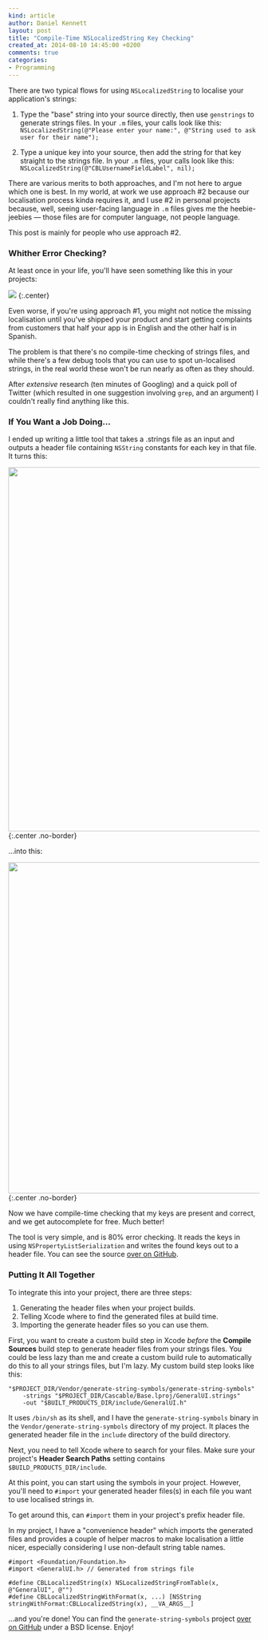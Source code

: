 ```yaml
---
kind: article
author: Daniel Kennett
layout: post
title: "Compile-Time NSLocalizedString Key Checking"
created_at: 2014-08-10 14:45:00 +0200
comments: true
categories:
- Programming
---
```


There are two typical flows for using `NSLocalizedString` to localise your application's strings:

1. Type the "base" string into your source directly, then use `genstrings` to generate strings files. In your `.m` files, your calls look like this: `NSLocalizedString(@"Please enter your name:", @"String used to ask user for their name");`

2. Type a unique key into your source, then add the string for that key straight to the strings file. In your `.m` files, your calls look like this: `NSLocalizedString(@"CBLUsernameFieldLabel", nil);`

There are various merits to both approaches, and I'm not here to argue which one is best. In my world, at work we use approach #2 because our localisation process kinda requires it, and I use #2 in personal projects because, well, seeing user-facing language in `.m` files gives me the heebie-jeebies — those files are for computer language, not people language.

This post is mainly for people who use approach #2.

### Whither Error Checking?

At least once in your life, you'll have seen something like this in your projects:

<img src="/pictures/localising/missing-key.png" />
{:.center}

Even worse, if you're using approach #1, you might not notice the missing localisation until you've shipped your product and start getting complaints from customers that half your app is in English and the other half is in Spanish.

The problem is that there's no compile-time checking of strings files, and while there's a few debug tools that you can use to spot un-localised strings, in the real world these won't be run nearly as often as they should.

After *extensive* research (ten minutes of Googling) and a quick poll of Twitter (which resulted in one suggestion involving `grep`, and an argument) I couldn't really find anything like this.

### If You Want a Job Doing…

I ended up writing a little tool that takes a .strings file as an input and outputs a header file containing `NSString` constants for each key in that file. It turns this:

<img src="/pictures/localising/standard-nslocalizedstring.png" width="730" />
{:.center .no-border}

…into this:

<img src="/pictures/localising/compiled-nslocalizedstring.png" width="664" />
{:.center .no-border}

Now we have compile-time checking that my keys are present and correct, and we get autocomplete for free. Much better!

The tool is very simple, and is 80% error checking. It reads the keys in using `NSPropertyListSerialization` and writes the found keys out to a header file. You can see the source  [over on GitHub](https://github.com/iKenndac/generate-string-symbols).

### Putting It All Together

To integrate this into your project, there are three steps:

1. Generating the header files when your project builds.
2. Telling Xcode where to find the generated files at build time.
3. Importing the generate header files so you can use them.

First, you want to create a custom build step in Xcode *before* the **Compile Sources** build step to generate header files from your strings files. You could be less lazy than me and create a custom build rule to automatically do this to all your strings files, but I'm lazy. My custom build step looks like this:

~~~~~~~~
"$PROJECT_DIR/Vendor/generate-string-symbols/generate-string-symbols"
    -strings "$PROJECT_DIR/Cascable/Base.lproj/GeneralUI.strings"
    -out "$BUILT_PRODUCTS_DIR/include/GeneralUI.h"
~~~~~~~~

It uses `/bin/sh` as its shell, and I have the `generate-string-symbols` binary in the `Vendor/generate-string-symbols` directory of my project. It places the generated header file in the `include` directory of the build directory.

Next, you need to tell Xcode where to search for your files. Make sure your project's **Header Search Paths** setting contains `$BUILD_PRODUCTS_DIR/include`.

At this point, you can start using the symbols in your project. However, you'll need to `#import` your generated header files(s) in each file you want to use localised strings in.

To get around this, can `#import` them in your project's prefix header file.

In my project, I have a "convenience header" which imports the generated files and provides a couple of helper macros to make localisation a little nicer, especially considering I use non-default string table names.

~~~~~~~~
#import <Foundation/Foundation.h>
#import <GeneralUI.h> // Generated from strings file

#define CBLLocalizedString(x) NSLocalizedStringFromTable(x, @"GeneralUI", @"")
#define CBLLocalizedStringWithFormat(x, ...) [NSString stringWithFormat:CBLLocalizedString(x), __VA_ARGS__]
~~~~~~~~

…and you're done! You can find the `generate-string-symbols` project [over on GitHub](https://github.com/iKenndac/generate-string-symbols) under a BSD license. Enjoy!
